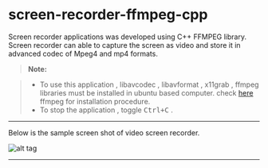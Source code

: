 # screen-recorder-ffmpeg-cpp

Screen recorder applications was developed using C++ FFMPEG library. Screen recorder can able to capture the screen as video and store it in advanced codec of Mpeg4 and mp4 formats. 

> **Note:**

> - To use this application , libavcodec , libavformat , x11grab , ffmpeg libraries must be installed in ubuntu based computer. check [here][1] ffmpeg for installation procedure.
> - To stop the application , toggle <kbd>Ctrl+C</kbd> .

----------

 Below is the sample screen shot of video screen recorder.


![alt tag](https://github.com/abdullahfarwees/screen-recorder-ffmpeg-cpp/blob/master/sample_screen_shot.png)

[1]:https://trac.ffmpeg.org/wiki/CompilationGuide

----------
